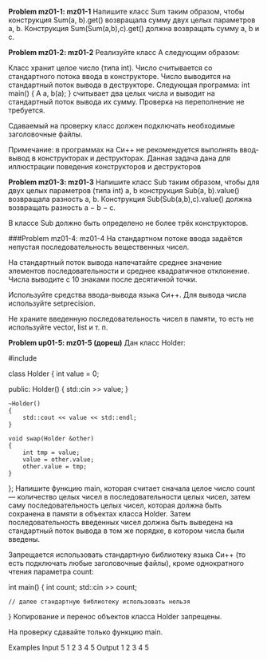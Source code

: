 **Problem mz01-1: mz01-1**
Напишите класс Sum таким образом, чтобы конструкция Sum(a, b).get() возвращала сумму двух целых параметров a, b. Конструкция Sum(Sum(a,b),c).get() должна возвращать сумму a, b и c.

**Problem mz01-2: mz01-2**
Реализуйте класс A следующим образом:

Класс хранит целое число (типа int).
Число считывается со стандартного потока ввода в конструкторе.
Число выводится на стандартный поток вывода в деструкторе.
Следующая программа:
int main()
{
    A a, b(a);
}
считывает два целых числа и выводит на стандартный поток вывода их сумму.
Проверка на переполнение не требуется.

Сдаваемый на проверку класс должен подключать необходимые заголовочные файлы.

Примечание: в программах на Си++ не рекомендуется выполнять ввод-вывод в конструкторах и деструкторах. Данная задача дана для иллюстрации поведения конструкторов и деструкторов

**Problem mz01-3: mz01-3**
Напишите класс Sub таким образом, чтобы для двух целых параметров (типа int) a, b конструкция Sub(a, b).value() возвращала разность a, b. Конструкция Sub(Sub(a,b),c).value() должна возвращать разность a − b − c.

В классе Sub должно быть определено не более трёх конструкторов.

###Problem mz01-4: mz01-4
На стандартном потоке ввода задаётся непустая последовательность вещественных чисел.

На стандартный поток вывода напечатайте среднее значение элементов последовательности и среднее квадратичное отклонение. Числа выводите с 10 знаками после десятичной точки.

Используйте средства ввода-вывода языка Си++. Для вывода числа используйте setprecision.

Не храните введенную последовательность чисел в памяти, то есть не используйте vector, list и т. п.


**Problem up01-5: mz01-5 (дореш)**
Дан класс Holder:

#include <iostream>

class Holder
{
    int value = 0;

public:
    Holder()
    {
        std::cin >> value;
    }

    ~Holder()
    {
        std::cout << value << std::endl;
    }

    void swap(Holder &other)
    {
        int tmp = value;
        value = other.value;
        other.value = tmp;
    }
};
Напишите функцию main, которая считает сначала целое число count — количество целых чисел в последовательности целых чисел, затем саму последовательность целых чисел, которая должна быть сохранена в памяти в объектах класса Holder. Затем последовательность введенных чисел должна быть выведена на стандартный поток вывода в том же порядке, в котором числа были введены.

Запрещается использовать стандартную библиотеку языка Си++ (то есть подключать любые заголовочные файлы), кроме однократного чтения параметра count:

int main()
{
    int count;
    std::cin >> count;

    // далее стандартную библиотеку использовать нельзя
}
Копирование и перенос объектов класса Holder запрещены.

На проверку сдавайте только функцию main.

Examples
Input
5 1 2 3 4 5
Output
1
2
3
4
5

